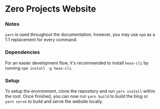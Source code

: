 # Zero Projects Website

### Notes
`yarn` is used throughout the documentation; however, you may use `npm` as a 1:1 replacement for every command.

### Dependencies
For an easier development flow, it's recommended to install `hexo-cli` by running `npm install -g hexo-cli`.

### Setup
To setup the environment, clone the repository and run `yarn install` within the root.
Once finished, you can now run `yarn build` to build the blog or `yarn serve` to build and serve the website locally.
